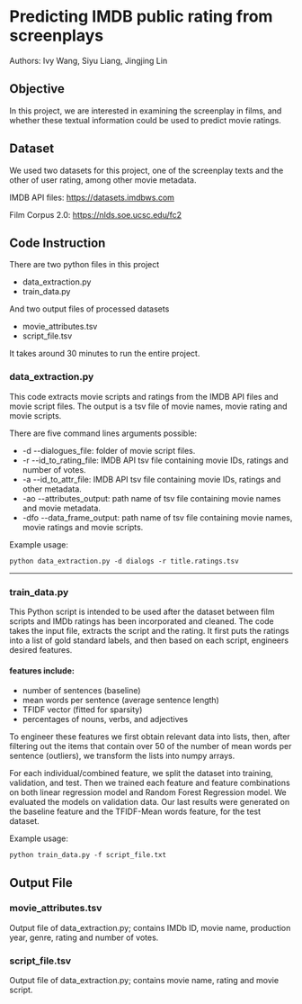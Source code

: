 # Predicting IMDB public rating from screenplays
Authors: Ivy Wang, Siyu Liang, Jingjing Lin
## Objective 

In this project, we are interested in examining the screenplay in films, and whether 
these textual information could be used to predict movie ratings. 

## Dataset

We used two datasets for this project, one of the screenplay texts and the other of 
user rating, among other movie metadata. 

IMDB API files: https://datasets.imdbws.com

Film Corpus 2.0: https://nlds.soe.ucsc.edu/fc2

## Code Instruction

There are two python files in this project
- data_extraction.py 
- train_data.py

And two output files of processed datasets 
- movie_attributes.tsv
- script_file.tsv

It takes around 30 minutes to run the entire project.

### data_extraction.py

This code extracts movie scripts and ratings from the IMDB API files and movie script files. 
The output is a tsv file of movie names, movie rating and movie scripts. 

There are five command lines arguments possible: 

* -d --dialogues_file: folder of movie script files. 
* -r --id_to_rating_file: IMDB API tsv file containing movie IDs, ratings and number of votes.
* -a --id_to_attr_file: IMDB API tsv file containing movie IDs, ratings and other metadata.
* -ao --attributes_output: path name of tsv file containing movie names and movie metadata.
* -dfo --data_frame_output: path name of tsv file containing movie names, movie ratings and movie scripts.

Example usage:

    python data_extraction.py -d dialogs -r title.ratings.tsv 
    
-----

### train_data.py

This Python script is intended to be used after the dataset between film scripts and IMDb 
ratings has been incorporated and cleaned. The code takes the input file, extracts the 
script and the rating. It first puts the ratings into a list of gold standard labels, 
and then based on each script, engineers desired features. 

#### features include:
- number of sentences (baseline)
- mean words per sentence (average sentence length)
- TFIDF vector (fitted for sparsity)
- percentages of nouns, verbs, and adjectives

To engineer these features we first obtain relevant data into lists, then, after filtering out the items that contain over 50 of the number of mean words per sentence (outliers), we transform the lists into numpy arrays. 

For each individual/combined feature, we split the dataset into training, validation, and test. Then we trained each feature  and feature combinations on both linear regression model and Random Forest Regression model. We evaluated the models on validation data. 
Our last results were generated on the baseline feature and the TFIDF-Mean words feature, for the test dataset.

Example usage: 

    python train_data.py -f script_file.txt
    
## Output File

### movie_attributes.tsv

Output file of data_extraction.py; contains IMDb ID, movie name, production year, genre, rating 
and number of votes. 

### script_file.tsv

Output file of data_extraction.py; contains movie name, rating and movie script.
